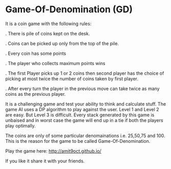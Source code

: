 Game-Of-Denomination (GD)
=========================
It is a coin game with the following rules:

. There is pile of coins kept on the desk.

. Coins can be picked up only from the top of the pile.

. Every coin has some points

. The player who collects maximum points wins

. The first Player picks up 1 or 2 coins then second player has the choice of picking at most twice the number of coins
taken by first player.

. After every turn the player in the previous move can take twice as many coins as the previous player.

It is a challenging game and test your ability to think and calculate stuff. The game AI uses a DP algorithm to play against the user. Level 1 and Level 2 are easy. But Level 3 is difficult. Every stack generated by this game is unbaised and in worst case the game will end up in a tie if both the players play optimally.

The coins are only of some particular denomainations i.e. 25,50,75 and 100. This is the reason for the game to be called Game-Of-Denomination.

Play the game here: http://amit9oct.github.io/

If you like it share it with your friends.
